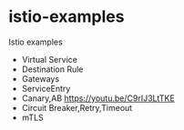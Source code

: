 # istio-examples
 Istio examples 
   - Virtual Service
   - Destination Rule
   - Gateways
   - ServiceEntry
   - Canary,AB https://youtu.be/C9rIJ3LtTKE
   - Circuit Breaker,Retry,Timeout
   - mTLS
